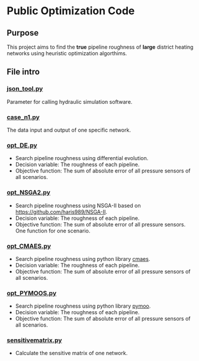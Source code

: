 # Public Optimization Code
## Purpose
This project aims to find the **true** pipeline roughness of **large** district heating networks using heuristic optimization algorthims.
## File intro
### [json_tool.py](https://github.com/xdhcode/Public_Optimization/blob/main/json_tool.py)
Parameter for calling hydraulic simulation software.
### [case_n1.py](https://github.com/xdhcode/Public_Optimization/blob/main/case_n1.py)
The data input and output of one specific network. 
### [opt_DE.py](https://github.com/xdhcode/Public_Optimization/blob/main/opt_DE.py)
+ Search pipeline roughness using differential evolution.
+ Decision variable: The roughness of each pipeline.
+ Objective function: The sum of absolute error of all pressure sensors of all scenarios.
### [opt_NSGA2.py](https://github.com/xdhcode/Public_Optimization/blob/main/opt_NSGA2.py)
+ Search pipeline roughness using NSGA-II based on https://github.com/haris989/NSGA-II.
+ Decision variable: The roughness of each pipeline.
+ Objective function: The sum of absolute error of all pressure sensors. One function for one scenario.
### [opt_CMAES.py](https://github.com/xdhcode/Public_Optimization/blob/main/opt_CMAES.py)
+ Search pipeline roughness using python library [cmaes](https://github.com/CyberAgentAILab/cmaes).
+ Decision variable: The roughness of each pipeline.
+ Objective function: The sum of absolute error of all pressure sensors of all scenarios.
### [opt_PYMOOS.py](https://github.com/xdhcode/Public_Optimization/blob/main/opt_PYMOO.py)
+ Search pipeline roughness using python library [pymoo](https://pymoo.org/).
+ Decision variable: The roughness of each pipeline.
+ Objective function: The sum of absolute error of all pressure sensors of all scenarios.
### [sensitivematrix.py](https://github.com/xdhcode/optimization_library/blob/main/sensitivematrix.py)
+ Calculate the sensitive matrix of one network.
